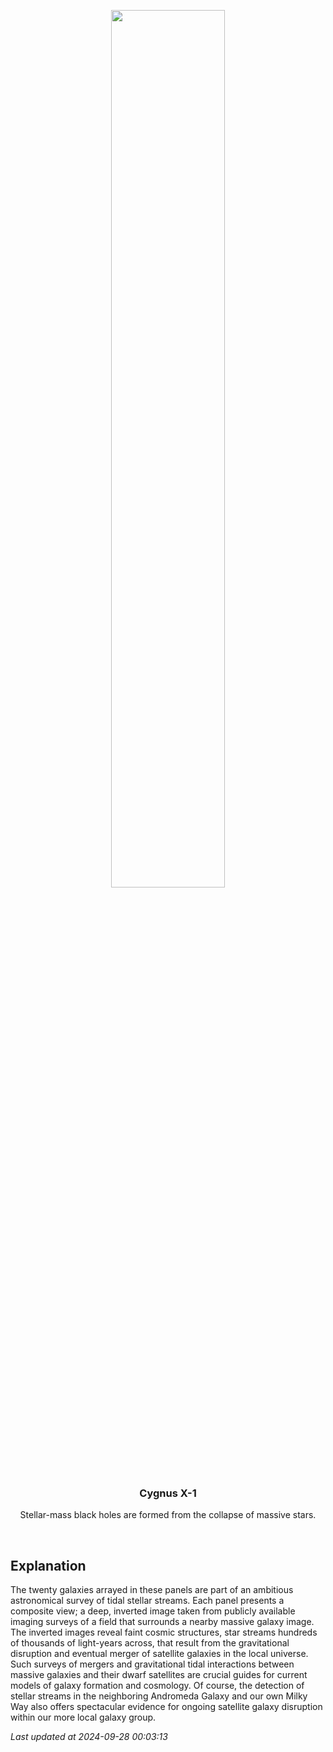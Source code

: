 <p align='center'>
    <img src='https://apod.nasa.gov/apod/image/2409/SSSGreatestHits1024.png' width='60%' />
    <h3 align="center">Cygnus X-1</h3>
    <p align="center">Stellar-mass black holes are formed from the collapse of massive stars.</p>
</p>
<br/>

Explanation
--
The twenty galaxies arrayed in these panels are part of an ambitious astronomical survey of tidal stellar streams. Each panel presents a composite view; a deep, inverted image taken from publicly available imaging surveys of a field that surrounds a nearby massive galaxy image. The inverted images reveal faint cosmic structures, star streams hundreds of thousands of light-years across, that result from the gravitational disruption and eventual merger of satellite galaxies in the local universe. Such surveys of mergers and gravitational tidal interactions between massive galaxies and their dwarf satellites are crucial guides for current models of galaxy formation and cosmology. Of course, the detection of stellar streams in the neighboring Andromeda Galaxy and our own Milky Way also offers spectacular evidence for ongoing satellite galaxy disruption within our more local galaxy group.


*Last updated at 2024-09-28 00:03:13*

